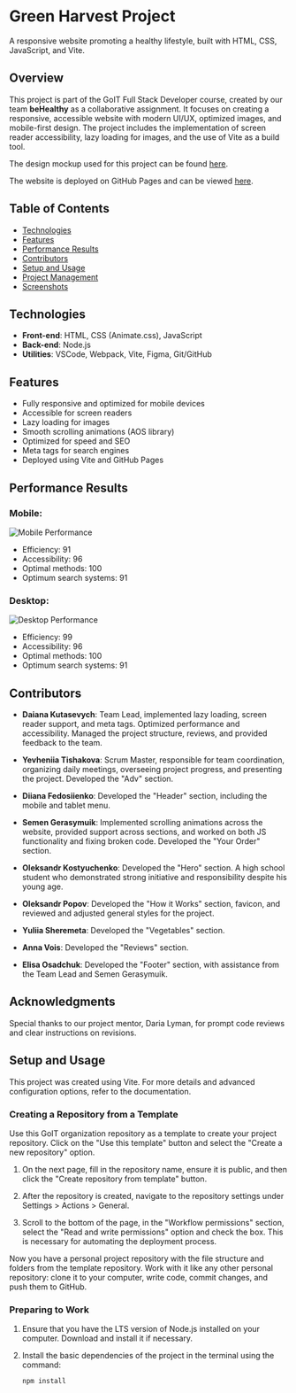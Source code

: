 # Green Harvest Project

A responsive website promoting a healthy lifestyle, built with HTML, CSS, JavaScript, and Vite.

## Overview
This project is part of the GoIT Full Stack Developer course, created by our team **beHealthy** as a collaborative assignment. It focuses on creating a responsive, accessible website with modern UI/UX, optimized images, and mobile-first design. The project includes the implementation of screen reader accessibility, lazy loading for images, and the use of Vite as a build tool.

The design mockup used for this project can be found [here](https://www.figma.com/design/ObvvH4JjCuw8gBzYmiLIII).

The website is deployed on GitHub Pages and can be viewed [here](https://mafsida.github.io/green-harvest-team-project/).

## Table of Contents
- [Technologies](#technologies)
- [Features](#features)
- [Performance Results](#performance-results)
- [Contributors](#contributors)
- [Setup and Usage](#setup-and-usage)
- [Project Management](#project-management)
- [Screenshots](#screenshots)

## Technologies
- **Front-end**: HTML, CSS (Animate.css), JavaScript
- **Back-end**: Node.js
- **Utilities**: VSCode, Webpack, Vite, Figma, Git/GitHub

## Features
- Fully responsive and optimized for mobile devices
- Accessible for screen readers
- Lazy loading for images
- Smooth scrolling animations (AOS library)
- Optimized for speed and SEO
- Meta tags for search engines
- Deployed using Vite and GitHub Pages

## Performance Results

### Mobile:
![Mobile Performance](https://github.com/mafSida/green-harvest-team-project/blob/main/src/img/screenshots/mobile-performance.png)

- Efficiency: 91
- Accessibility: 96
- Optimal methods: 100
- Optimum search systems: 91

### Desktop:
![Desktop Performance](https://github.com/mafSida/green-harvest-team-project/blob/main/src/img/screenshots/desktop-performance.png)

- Efficiency: 99
- Accessibility: 96
- Optimal methods: 100
- Optimum search systems: 91

## Contributors

- **Daiana Kutasevych**: Team Lead, implemented lazy loading, screen reader support, and meta tags. Optimized performance and accessibility. Managed the project structure, reviews, and provided feedback to the team.
  
- **Yevheniia Tishakova**: Scrum Master, responsible for team coordination, organizing daily meetings, overseeing project progress, and presenting the project. Developed the "Adv" section.
  
- **Diiana Fedosiienko**: Developed the "Header" section, including the mobile and tablet menu.
  
- **Semen Gerasymuik**: Implemented scrolling animations across the website, provided support across sections, and worked on both JS functionality and fixing broken code. Developed the "Your Order" section.
  
- **Oleksandr Kostyuchenko**: Developed the "Hero" section. A high school student who demonstrated strong initiative and responsibility despite his young age.
  
- **Oleksandr Popov**: Developed the "How it Works" section, favicon, and reviewed and adjusted general styles for the project.
  
- **Yuliia Sheremeta**: Developed the "Vegetables" section.
  
- **Anna Vois**: Developed the "Reviews" section.
  
- **Elisa Osadchuk**: Developed the "Footer" section, with assistance from the Team Lead and Semen Gerasymuik.

## Acknowledgments

Special thanks to our project mentor, Daria Lyman, for prompt code reviews and clear instructions on revisions.

## Setup and Usage

This project was created using Vite. For more details and advanced configuration options, refer to the documentation.

### Creating a Repository from a Template
Use this GoIT organization repository as a template to create your project repository. Click on the "Use this template" button and select the "Create a new repository" option.

1. On the next page, fill in the repository name, ensure it is public, and then click the "Create repository from template" button.

2. After the repository is created, navigate to the repository settings under Settings > Actions > General.

3. Scroll to the bottom of the page, in the "Workflow permissions" section, select the "Read and write permissions" option and check the box. This is necessary for automating the deployment process.

Now you have a personal project repository with the file structure and folders from the template repository. Work with it like any other personal repository: clone it to your computer, write code, commit changes, and push them to GitHub.

### Preparing to Work
1. Ensure that you have the LTS version of Node.js installed on your computer. Download and install it if necessary.
   
2. Install the basic dependencies of the project in the terminal using the command:
   ```bash
   npm install
